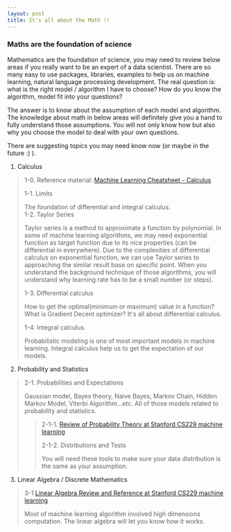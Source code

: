 ```yaml
---
layout: post
title: It's all about the Math !!
---
```


### Maths are the foundation of science
Mathematics are the foundation of science, you may need to review below areas if you really want to be an expert of a data scientist. There are so many easy to use packages, libraries, examples to help us on machine learning, natural language processing development. The real question is: what is the right model / algorithm I have to choose? How do you know the algorithm, model fit into your questions?

The answer is to know about the assumption of each model and algorithm. The knowledge about math in below areas will definitely give you a hand to fully understand those assumptions. You will not only know how but also why you choose the model to deal with your own questions.

There are suggesting topics you may need know now (or maybe in the future :) ).

1. Calculus
> 1-0. Reference material: [Machine Learning Cheatsheet - Calculus](http://ml-cheatsheet.readthedocs.io/en/latest/calculus.html)
>
> 1-1. Limits
>
> The foundation of differential and integral calculus.  
> 1-2. Taylor Series
>
> Taylor series is a method to approximate a function by polynomial. In some of machine learning algorithms, we may need exponential function as target function due to its nice properties (can be differential in everywhere). Due to the complexities of differential calculus on exponential function, we can use Taylor series to approaching the similar result base on specific point. When you understand the background technique of those algorithms, you will understand why learning rate has to be a small number (or steps).
>
> 1-3. Differential calculus
>
> How to get the optimal(minimum or maximum) value in a function? What is Gradient Decent optimizer? It's all about differential calculus.
>
> 1-4. Integral calculus.
>
> Probabilistic modeling is one of most important models in machine learning. Integral calculus help us to get the expectation of our models.

2. Probability and Statistics
> 2-1. Probabilities and Expectations
> 
> Gaussian model, Bayes theory, Naive Bayes, Markov Chain, Hidden Markov Model, Viterbi Algorithm...etc. All of those models related to probability and statistics.
>> 2-1-1. [Review of Probability Theory at Stanford CS229 machine learning](http://cs229.stanford.edu/section/cs229-prob.pdf)
>>
>> 2-1-2. Distributions and Tests
>>
>> You will need these tools to make sure your data distribution is the same as your assumption.

3. Linear Algebra / Discrete Mathematics
> 3-1 [Linear Algebra Review and Reference at Stanford CS229 machine learning](http://cs229.stanford.edu/section/cs229-linalg.pdf)
>
> Most of machine learning algorithm involved high dimensions computation. The linear algebra will let you know how it works.
